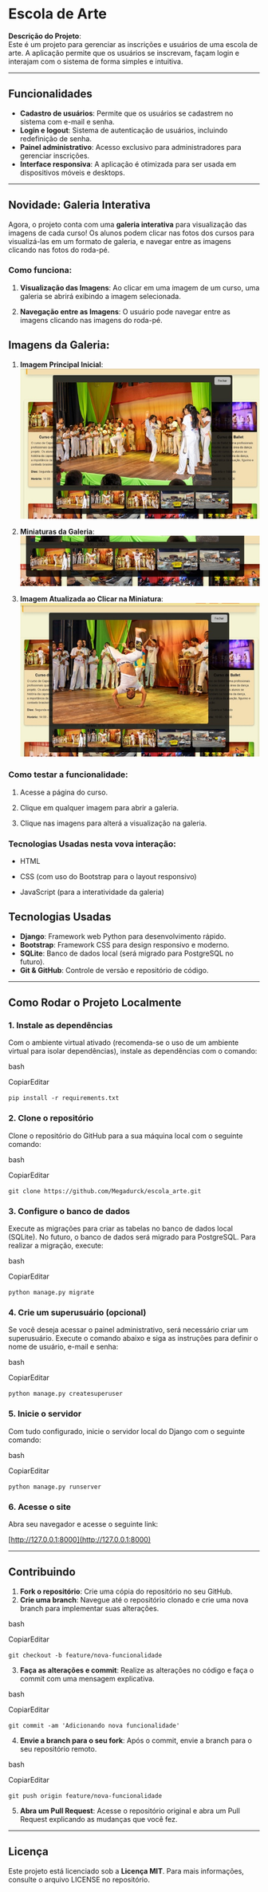 # Escola de Arte

**Descrição do Projeto**:  
Este é um projeto para gerenciar as inscrições e usuários de uma escola de arte. A aplicação permite que os usuários se inscrevam, façam login e interajam com o sistema de forma simples e intuitiva.

----------

## Funcionalidades

-   **Cadastro de usuários**: Permite que os usuários se cadastrem no sistema com e-mail e senha.
-   **Login e logout**: Sistema de autenticação de usuários, incluindo redefinição de senha.
-   **Painel administrativo**: Acesso exclusivo para administradores para gerenciar inscrições.
-   **Interface responsiva**: A aplicação é otimizada para ser usada em dispositivos móveis e desktops.

----------

## Novidade: Galeria Interativa

Agora, o projeto conta com uma **galeria interativa** para visualização das imagens de cada curso! Os alunos podem clicar nas fotos dos cursos para visualizá-las em um formato de galeria, e navegar entre as imagens clicando nas fotos do roda-pé.

### Como funciona:

1.  **Visualização das Imagens**: Ao clicar em uma imagem de um curso, uma galeria se abrirá exibindo a imagem selecionada.
    
2.  **Navegação entre as Imagens**: O usuário pode navegar entre as imagens clicando nas imagens do roda-pé.

## Imagens da Galeria:

1. **Imagem Principal Inicial**:
   ![Galeria Inicial](prints/galeria_inicial.jpg)

2. **Miniaturas da Galeria**:
   ![Miniaturas](prints/miniaturas_galeria.jpg)

3. **Imagem Atualizada ao Clicar na Miniatura**:
   ![Imagem Atualizada](prints/galeria_atualizada.jpg)
    
### Como testar a funcionalidade:

1.  Acesse a página do curso.
    
2.  Clique em qualquer imagem para abrir a galeria.
    
3.  Clique nas imagens para alterá a visualização na galeria.
    

### Tecnologias Usadas nesta vova interação:

-   HTML
    
-   CSS (com uso do Bootstrap para o layout responsivo)
    
-   JavaScript (para a interatividade da galeria)

## Tecnologias Usadas

-   **Django**: Framework web Python para desenvolvimento rápido.
-   **Bootstrap**: Framework CSS para design responsivo e moderno.
-   **SQLite**: Banco de dados local (será migrado para PostgreSQL no futuro).
-   **Git & GitHub**: Controle de versão e repositório de código.

----------

## Como Rodar o Projeto Localmente

### 1. **Instale as dependências**

Com o ambiente virtual ativado (recomenda-se o uso de um ambiente virtual para isolar dependências), instale as dependências com o comando:

bash

CopiarEditar

`pip install -r requirements.txt` 

### 2. **Clone o repositório**

Clone o repositório do GitHub para a sua máquina local com o seguinte comando:

bash

CopiarEditar

`git clone https://github.com/Megadurck/escola_arte.git` 

### 3. **Configure o banco de dados**

Execute as migrações para criar as tabelas no banco de dados local (SQLite). No futuro, o banco de dados será migrado para PostgreSQL. Para realizar a migração, execute:

bash

CopiarEditar

`python manage.py migrate` 

### 4. **Crie um superusuário (opcional)**

Se você deseja acessar o painel administrativo, será necessário criar um superusuário. Execute o comando abaixo e siga as instruções para definir o nome de usuário, e-mail e senha:

bash

CopiarEditar

`python manage.py createsuperuser` 

### 5. **Inicie o servidor**

Com tudo configurado, inicie o servidor local do Django com o seguinte comando:

bash

CopiarEditar

`python manage.py runserver` 

### 6. **Acesse o site**

Abra seu navegador e acesse o seguinte link:

[http://127.0.0.1:8000](http://127.0.0.1:8000)

----------

## Contribuindo

1.  **Fork o repositório**: Crie uma cópia do repositório no seu GitHub.
2.  **Crie uma branch**: Navegue até o repositório clonado e crie uma nova branch para implementar suas alterações.

bash

CopiarEditar

`git checkout -b feature/nova-funcionalidade` 

3.  **Faça as alterações e commit**: Realize as alterações no código e faça o commit com uma mensagem explicativa.

bash

CopiarEditar

`git commit -am 'Adicionando nova funcionalidade'` 

4.  **Envie a branch para o seu fork**: Após o commit, envie a branch para o seu repositório remoto.

bash

CopiarEditar

`git push origin feature/nova-funcionalidade` 

5.  **Abra um Pull Request**: Acesse o repositório original e abra um Pull Request explicando as mudanças que você fez.

----------

## Licença

Este projeto está licenciado sob a **Licença MIT**. Para mais informações, consulte o arquivo LICENSE no repositório.
